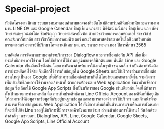 # Special-project

หัวข้อโครงงานพิเศษ	ระบบแชทบอทตอบคำถามและจองคิวอัตโนมัติสำหรับคลินิกผิวหนังและความงาม ผ่าน LINE OA และ Google Calendar
ชื่อผู้เขียน	นางสาว นิธิรัตน์ มณีผ่อง
ชื่อผู้เขียน	นาย อัครวิทย์ พิเชษฐวณิชย์โชค
ชื่อปริญญา	วิทยาศาสตรบัณฑิต สาขาวิชาวิทยาการคอมพิวเตอร์
สาขาวิชา/คณะ/มหาวิทยาลัย	สาขาวิชาวิทยาการคอมพิวเตอร์
คณะวิทยาศาสตร์และเทคโนโลยี
มหาวิทยาลัยธรรมศาสตร์
อาจารย์ที่ปรึกษาโครงงานพิเศษ	ผศ. ดร. ธนาธร ทะนานทอง
ปีการศึกษา	2565

บทคัดย่อ
การพัฒนาแชทบอทด้วยบริการของ Dialogflow และการเชื่อมต่อกับ API เพื่อเพิ่มประสิทธิภาพ      การใช้งาน โดยใช้บริการที่ใช้งานอยู่เดิมของคลินิกต้นแบบ นั่นคือ Line และ  Google Calendar เป็นเงื่อนไขตั้งต้น โดยการพัฒนาสำหรับการใช้งานในธุรกิจขนาดเล็ก จำเป็นต้องคำนึงถึงการประหยัดค่าใช้จ่าย จึงเลือกใช้การเก็บข้อมูลใน Google Sheets และใช้บริการส่วนการเชื่อมต่อส่วนใหญ่เป็นของ Google เพื่อให้สามารถเชื่อมต่อเข้าหากันได้โดยง่ายและสะดวกยิ่งขึ้น รวมถึงการเพิ่มประสิทธิภาพการใช้งานของเจ้าหน้าที่ ด้วยการสร้างระบบ Web Application ขึ้นมาช่วยจัดการข้อมูล ซึ่งเลือกใช้ Google App Scripts ซึ่งเป็นบริการของ Google เช่นเดียวกัน โดยได้ทำการตั้งเป้าหมายการทำงานหลัก คือ การเพิ่มประสิทธิภาพ Line Official Account ของคลินิกที่มีอยู่เดิมให้สามารถให้ข้อมูลจากข้อมูลที่เก็บอยู่บนฐานข้อมูล และสามารถจองคิวการใช้บริการ และเจ้าหน้าที่จะสามารถจัดการข้อมูลผ่าน Web Application ได้ ยังมีการเพิ่มเติมในส่วนการแจ้งเตือนการนัดหมายที่จะส่งไปยัง Line ของผู้ใช้บริการที่มีการจองคิวนัดหมายเข้ามา ล่วงหน้าก่อนการใช้งาน 1 วันอีกด้วย
คำสำคัญ: แชทบอท, Dialogflow, API, Line, Google Calendar, Google Sheets, Google App Scripts, Line Official Account
